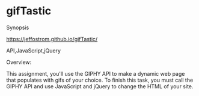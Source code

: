 # gifTastic
Synopsis

https://jeffostrom.github.io/gifTastic/

API,JavaScript,jQuery

Overview:

This assignment, you'll use the GIPHY API to make a dynamic web page that populates with gifs of your choice. To finish this task, you must call the GIPHY API and use JavaScript and jQuery to change the HTML of your site.